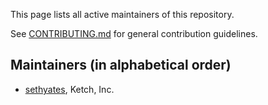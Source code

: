 This page lists all active maintainers of this repository. 

See [CONTRIBUTING.md](https://github.com/ketch-com/orlop/blob/main/.github/CONTRIBUTING.md)
for general contribution guidelines.

## Maintainers (in alphabetical order)
- [sethyates](https://github.com/sethyates), Ketch, Inc.
